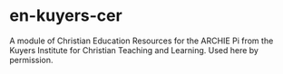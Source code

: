# en-kuyers-cer
A module of Christian Education Resources for the ARCHIE Pi from the Kuyers Institute for Christian Teaching and Learning. Used here by permission.
